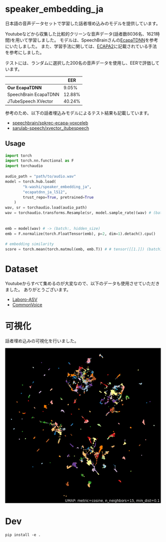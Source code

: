 # speaker_embedding_ja

日本語の音声データセットで学習した話者埋め込みのモデルを提供しています。

Youtubeなどから収集した比較的クリーンな音声データ(話者数8036名、1621時間)を用いて学習しました。
モデルは、SpeechBrainさんの[EcapaTDNN](speechbrain/spkrec-ecapa-voxceleb)を参考にいたしました。
また、学習手法に関しては、[ECAPA2](https://arxiv.org/abs/2401.08342)に記載されている手法を参考にしました。

テストには、ランダムに選択した200名の音声データを使用し、EERで評価しています。

||EER|
|---|---|
|**Our EcapaTDNN**|9.05%|
|SpeechBrain EcapaTDNN|12.88%|
|JTubeSpeech XVector|40.24%|

参考のため、以下の話者埋込みモデルによるテスト結果も記載しています。

- [speechbrain/spkrec-ecapa-voxceleb](https://huggingface.co/speechbrain/spkrec-ecapa-voxceleb)
- [sarulab-speech/xvector_jtubespeech](https://github.com/sarulab-speech/xvector_jtubespeech)



## Usage

```python
import torch
import torch.nn.functional as F
import torchaudio

audio_path = "path/to/audio.wav"
model = torch.hub.load(
        "k-washi/speaker_embedding_ja", 
        "ecapatdnn_ja_l512", 
        trust_repo=True, pretrained=True
    )
wav, sr = torchaudio.load(audio_path)
wav = torchaudio.transforms.Resample(sr, model.sample_rate)(wav) # (batch:1, wave length)


emb = model(wav) # -> (batch:, hidden_size)
emb = F.normalize(torch.FloatTensor(emb), p=2, dim=1).detach().cpu()

# embedding similarity
score = torch.mean(torch.matmul(emb, emb.T)) # # tensor([[1.]]) (batch1, batch2)
```

# Dataset

Youtubeからすべて集めるのが大変なので、以下のデータも使用させていただきました。
ありがとうございます。

- [Laboro-ASV](https://laboro.ai/activity/column/engineer/laboro-asv/)
- [CommonVoice](https://commonvoice.mozilla.org/ja)

# 可視化

話者埋め込みの可視化を行いました。

![umap](content/ecapatdnn_ja_l512_st2_ep19_umap.png)

# Dev

```
pip install -e .
```